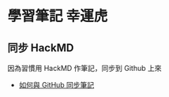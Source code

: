 # 學習筆記 幸運虎
## 同步 HackMD
因為習慣用 HackMD 作筆記，同步到 Github 上來

* [如何與 GitHub 同步筆記](https://hackmd.io/c/tutorials-tw/%2Fs%2Flink-with-github-tw)
